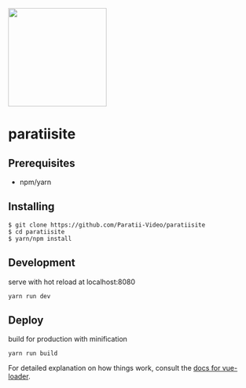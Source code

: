 <img src="https://github.com/Paratii-Video/paratiisite/blob/dev/public/images/paratii-src.png" width="200"> 

# paratiisite

## Prerequisites

* npm/yarn

## Installing

    $ git clone https://github.com/Paratii-Video/paratiisite
    $ cd paratiisite
    $ yarn/npm install

## Development
serve with hot reload at localhost:8080
```
yarn run dev

```

## Deploy
build for production with minification
```
yarn run build

```

For detailed explanation on how things work, consult the [docs for vue-loader](http://vuejs.github.io/vue-loader).